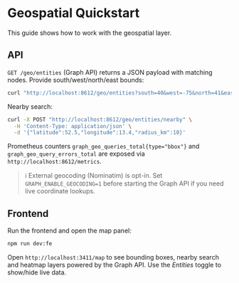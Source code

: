 # Geospatial Quickstart

This guide shows how to work with the geospatial layer.

## API

`GET /geo/entities` (Graph API) returns a JSON payload with matching nodes. Provide south/west/north/east bounds:

```sh
curl "http://localhost:8612/geo/entities?south=40&west=-75&north=41&east=-73"
```

Nearby search:

```sh
curl -X POST "http://localhost:8612/geo/entities/nearby" \
  -H 'Content-Type: application/json' \
  -d '{"latitude":52.5,"longitude":13.4,"radius_km":10}'
```

Prometheus counters `graph_geo_queries_total{type="bbox"}` and `graph_geo_query_errors_total` are exposed via `http://localhost:8612/metrics`.

> ℹ️ External geocoding (Nominatim) is opt-in. Set `GRAPH_ENABLE_GEOCODING=1` before starting the Graph API if you need live coordinate lookups.

## Frontend

Run the frontend and open the map panel:

```sh
npm run dev:fe
```

Open `http://localhost:3411/map` to see bounding boxes, nearby search and heatmap layers powered by the Graph API. Use the *Entities* toggle to show/hide live data.
